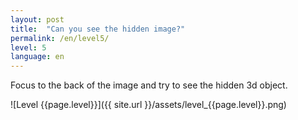 ```yaml
---
layout: post
title:  "Can you see the hidden image?"
permalink: /en/level5/
level: 5
language: en
---
```

Focus to the back of the image and try to see the hidden 3d object.

![Level {{page.level}}]({{ site.url }}/assets/level_{{page.level}}.png)